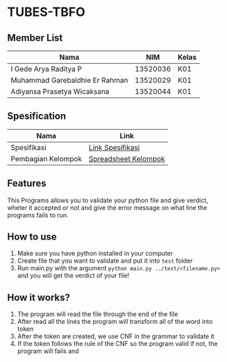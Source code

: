 # TUBES-TBFO

## Member List

| Nama                           | NIM      | Kelas |
| ------------------------------ | -------- | ----- |
| I Gede Arya Raditya P          | 13520036 | K01   |
| Muhammad Garebaldhie Er Rahman | 13520029 | K01   |
| Adiyansa Prasetya Wicaksana    | 13520044 | K01   |

## Spesification

| Nama               | Link                                                                                                                   |
| ------------------ | ---------------------------------------------------------------------------------------------------------------------- |
| Spesifikasi        | [Link Spesifikasi](https://docs.google.com/document/d/1Fd8wLOP_GzJ66atpw1yK1_S1dLCFQcKFTgnePFHql7Y/edit)               |
| Pembagian Kelompok | [Spreadsheet Kelompok](https://docs.google.com/spreadsheets/d/10FTPI8DVEaKu22H90p2-twzi4ZX4vC1FAG4c4aJfvgw/edit#gid=0) |

## Features

This Programs allows you to validate your python file and give verdict, wheter it accepted or not and give the error message on what line the programs fails to run.

## How to use

1. Make sure you have python installed in your computer
2. Create file that you want to validate and put it into `test` folder
3. Run main.py with the argument `python main.py ../test/<filename.py>` and you will get the verdict of your file!

## How it works?

1. The program will read the file through the end of the file
2. After read all the lines the program will transform all of the word into token
3. After the token are created, we use CNF in the grammar to validate it
4. If the token follows the rule of the CNF so the program valid if not, the program will fails and
